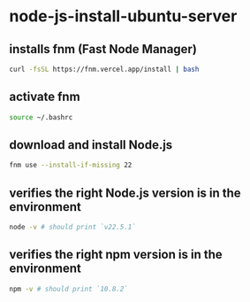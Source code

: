 # node-js-install-ubuntu-server

## installs fnm (Fast Node Manager)
```bash
curl -fsSL https://fnm.vercel.app/install | bash
```

## activate fnm
```bash
source ~/.bashrc
```

## download and install Node.js
```bash
fnm use --install-if-missing 22
```

## verifies the right Node.js version is in the environment
```bash
node -v # should print `v22.5.1`
```

## verifies the right npm version is in the environment
```bash
npm -v # should print `10.8.2`
```
